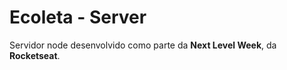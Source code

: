 # Ecoleta - Server

Servidor node desenvolvido como parte da **Next Level Week**, da **Rocketseat**.
